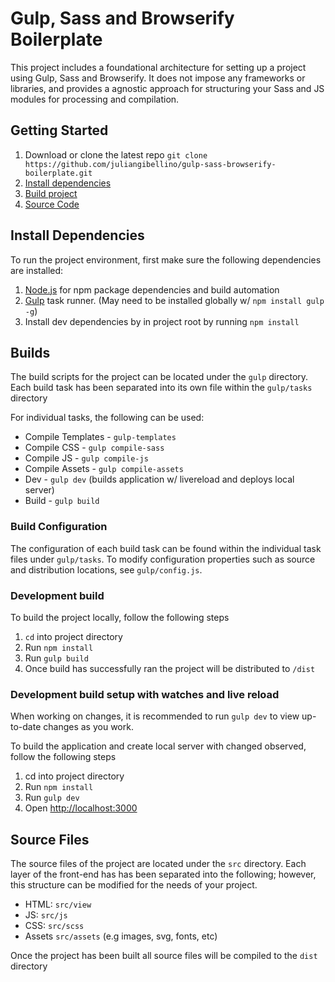 # Gulp, Sass and Browserify Boilerplate

This project includes a foundational architecture for setting up a project using Gulp, Sass and Browserify. It does
not impose any frameworks or libraries, and provides a agnostic approach for structuring your Sass and JS modules 
for processing and compilation.

## Getting Started

1. Download or clone the latest repo `git clone https://github.com/juliangibellino/gulp-sass-browserify-boilerplate.git`
2. [Install dependencies](#install-dependencies)
3. [Build project](#builds)
4. [Source Code](#source-code)

## Install Dependencies

To run the project environment, first make sure the following dependencies are installed:

1. [Node.js](https://nodejs.org/) for npm package dependencies and build automation
2. [Gulp](http://gulpjs.com/) task runner. (May need to be installed globally w/ `npm install gulp -g`)
3. Install dev dependencies by in project root by running `npm install` 

## Builds

The build scripts for the project can be located under the `gulp` directory. Each build task has been separated into 
its own file within the `gulp/tasks` directory

For individual tasks, the following can be used:

* Compile Templates - `gulp-templates`
* Compile CSS - `gulp compile-sass`
* Compile JS - `gulp compile-js`
* Compile Assets - `gulp compile-assets`
* Dev - `gulp dev` (builds application w/ livereload and deploys local server)
* Build - `gulp build`

### Build Configuration

The configuration of each build task can be found within the individual task files under `gulp/tasks`. To modify 
configuration properties such as source and distribution locations, see `gulp/config.js`. 


### Development build

To build the project locally, follow the following steps

1. `cd` into project directory
2. Run `npm install`
3. Run `gulp build`
4. Once build has successfully ran the project will be distributed to `/dist`

### Development build setup with watches and live reload

When working on changes, it is recommended to run `gulp dev` to view up-to-date changes as you work.

To build the application and create local server with changed observed, follow the following steps

1. cd into project directory
2. Run `npm install`
4. Run `gulp dev`
5. Open [http://localhost:3000](http://localhost:3000)


## Source Files

The source files of the project are located under the `src` directory. Each layer of the front-end has has been
separated into the following; however, this structure can be modified for the needs of your project.

* HTML: `src/view`
* JS: `src/js`
* CSS: `src/scss`
* Assets `src/assets` (e.g images, svg, fonts, etc)

Once the project has been built all source files will be compiled to the `dist` directory
